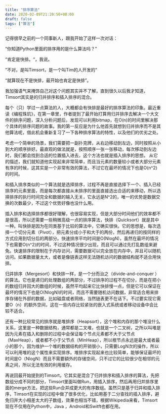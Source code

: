 ```yaml
---
title: "排序算法"
date: 2020-02-09T21:20:50+08:00
draft: false
tags: ["算法"]
---
```


记得很早之前的一个同事新人，跟我开始了这样一次对话：

“你知道Python里面的排序用的是什么算法吗？”

“肯定是快排。“，我说。

”不对，是叫Timsort，是一个叫Tim的人开发的“

“就算现在不是快排，最开始也肯定是快排”。

我加强语气来掩饰自己对这个问题其实并不了解，直到很久以后我才知道，Timsort其实是的归并排序和插入排序的混合。

每个（只）学过一点算法的人，大概都会有快排是最好的排序算法的印象。最近重读《编程珠玑》，在第一章里，作者提到了最开始打算用归并排序去解决一个大文件的排序问题，深入分析问题后，发现可以利用bitmap，在O(n)的时间里解决那个具体的排序问题的故事。我的第一反应是为什么他首先就想到归并排序而不是其他算法呢，借此机会重新复习了一下各种排序算法的特性，以及他们的优劣之处。

考虑一个简单的场景，我们需要把一副扑克牌，从右边移动到左边，同时按照从小到大的顺序排好。最直观的做法就是，按照顺序一张一张移动，每次移动到左边时，我们都会找到合适的位置插入进去，这个方法也就是插入排序的思想。 从它的描述，我们就知道他实现起来非常简单，而且当元素的数量较小或者大部分元素有序的时候，这其实是一个非常有效的算法，不过它在最坏的情况下也是O(n^2)的时间。

和插入排序类似的一个算法就是选择排序，过程不再是直接选择下一个、插入已经排序的元素里面，而是每次都直接从未排序的里面直接选出合适的来移动，所以选择排序的执行时间完全和数据的输入无关，它永远是N^2的，唯一的优势是数据交换的次数最少，不过这个优势好像也没什么用。

插入排序和选择排序都很好理解，也很容易实现，但是大部分时间他们的效率都不是很高，所以还需要一些稍微高级一点的排序算法，快排（Quicksort）就是其中一种。叫快排是因为在同类基于比较的算法中，它确实很快。它的思想是，每次选择一个切分元素（Pivot），把元素分成小于和大于的两份，然后再递归的按同样的方式应用到切分后的两部分。快速排序平均时间是O(NlogN)，虽然在最坏的情况下也需要O(n^2)的时间，不过这种情况很少出现，而且可以通过先打乱数组来避免。快速排序的限制在于内存访问，需要数据可以完全放在内存中，并且可以随机访问。如果数据量太大，或者是像链表这样无法随机访问的数据结构就不适合用快排。

归并排序（Mergesort）和快排一样，是一个分而治之（divide-and-conquer ）的算法。它也是递归的处理数组的两部分，不过排序的过程不在切分，而是在把小的数组归并回大的数组的时候，虽然平均起来它比快排慢一点，但是它可以保证在最坏的情况下也是O(NlogN)的时间，而且不需要随机访问数据，非常适合用来排序存储在外部的数据，比如磁盘或者网络，当然链表更不在话下。不过要实现它需要O（n）的额外空间，这在一些内存比较紧张的嵌入式系统或者移动设备中会比较不适合。

还有一种比较常见的排序就是堆排序（Heapsort），这个堆和内存的那个堆没什么关系，这里是一种数据结构，通常都是二叉堆，也就是一个二叉树，之所以叫堆是因为元素在插入和删除的过程中会保证每个节点元素都不大于父节点（MaxHeap），或者都不小于父节点（MinHeap），所以根节点永远是最大或者最小的那个。因为维护一个堆的数据结构的开销很小，只需要LogN次的操作，所以可以利用堆的这个属性来实现排序。堆排序实现起来也比较简单，能够保证最坏的时间是O（NlogN）而且不需要額外的存储空间，只不过它的比较很少在相邻的元素之间，所以无法有效的利用缓存。

再说回最开始提到的Timsort，它其实是混合了归并排序和插入排序的算法，先把数组分成不同的部分，Timsort里面叫做Run，用插入排序，然后再用归并排序里面的merge方法，把这些Run合并成更大的有序数组。虽然只是基于归并和插入排序，Timsort在实现的过程中做了很多优化，比如用基于二分查找的插入排序，避免归并大小相差太大的子数组，效果也相当不错，根据Wikipedia来看，Timsort现在不仅用在Python中，Java ，Android和Switft也都在用。
